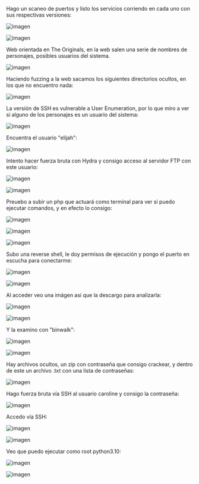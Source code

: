 Hago un scaneo de puertos y listo los servicios corriendo en cada uno con sus respectivas versiones:

![imagen](https://github.com/Dani-ITB24/Proyecto-Final/assets/99719204/834e71ad-5d37-4308-a528-d66a0948d06e)

![imagen](https://github.com/Dani-ITB24/Proyecto-Final/assets/99719204/d7583465-da58-462f-9b85-61b4d6599c33)

Web orientada en The Originals, en la web salen una serie de nombres de personajes, posibles usuarios del sistema.

![imagen](https://github.com/Dani-ITB24/Proyecto-Final/assets/99719204/0ace78b8-f4a8-4f9d-a7a6-4b0cc0719fd5)

Haciendo fuzzing a la web sacamos los siguientes directorios ocultos, en los que no encuentro nada:

![imagen](https://github.com/Dani-ITB24/Proyecto-Final/assets/99719204/6786b55a-0efd-4c74-adf6-1201446d1c85)

La versión de SSH es vulnerable a User Enumeration, por lo que miro a ver si alguno de los personajes es un usuario del sistema:

![imagen](https://github.com/Dani-ITB24/Proyecto-Final/assets/99719204/38b3f3dd-b28e-4021-9a27-e6c5d1dc6895)

Encuentra el usuario "elijah":

![imagen](https://github.com/Dani-ITB24/Proyecto-Final/assets/99719204/6f13d347-6561-4a30-b1e8-e032e06f45fa)

Intento hacer fuerza bruta con Hydra y consigo acceso al servidor FTP con este usuario:

![imagen](https://github.com/Dani-ITB24/Proyecto-Final/assets/99719204/db0a4c9a-a53b-4731-841a-11ff18e93d21)


![imagen](https://github.com/Dani-ITB24/Proyecto-Final/assets/99719204/79e63756-b8f1-4dff-8810-4ba933e9056d)

Preuebo a subir un php que actuará como terminal para ver si puedo ejecutar comandos, y en efecto lo consigo:

![imagen](https://github.com/Dani-ITB24/Proyecto-Final/assets/99719204/c1e1c1fd-6452-454a-b0b8-934b59fd41fe)

![imagen](https://github.com/Dani-ITB24/Proyecto-Final/assets/99719204/e9efc87a-162d-4892-8d28-e69fc3578c4e)

![imagen](https://github.com/Dani-ITB24/Proyecto-Final/assets/99719204/c0d0046a-b86c-4bc4-b8da-a4bbbbc443ba)

Subo una reverse shell, le doy permisos de ejecución y pongo el puerto en escucha para conectarme: 

![imagen](https://github.com/Dani-ITB24/Proyecto-Final/assets/99719204/053fb3dc-ffbb-4437-b5e8-1568451e39c4)

![imagen](https://github.com/Dani-ITB24/Proyecto-Final/assets/99719204/78d63ad7-a96a-4e2f-9bde-ba47703d3a58)

Al acceder veo una imágen así que la descargo para analizarla:

![imagen](https://github.com/Dani-ITB24/Proyecto-Final/assets/99719204/7032bf05-d0fb-474c-ad37-a4d3d3a4d6b4)

![imagen](https://github.com/Dani-ITB24/Proyecto-Final/assets/99719204/b90da682-e103-4125-b07c-c21922424fcb)

Y la examino con "binwalk":

![imagen](https://github.com/Dani-ITB24/Proyecto-Final/assets/99719204/e9975880-53ee-48ca-8487-2188cdbdf418)

![imagen](https://github.com/Dani-ITB24/Proyecto-Final/assets/99719204/ae580e42-3f2e-4ccb-8130-4be43304fb5d)

Hay archivos ocultos, un zip con contraseña que consigo crackear, y dentro de este un archivo .txt con una lista de contraseñas:

![imagen](https://github.com/Dani-ITB24/Proyecto-Final/assets/99719204/c431a978-a6f6-414c-8140-716a572ff139)

Hago fuerza bruta vía SSH al usuario caroline y consigo la contraseña:

![imagen](https://github.com/Dani-ITB24/Proyecto-Final/assets/99719204/79a892d0-ca51-4a4e-8318-9cd3043fc5e1)

Accedo vía SSH:

![imagen](https://github.com/Dani-ITB24/Proyecto-Final/assets/99719204/7f062adc-af33-4fe3-9e56-7262a8d43475)

![imagen](https://github.com/Dani-ITB24/Proyecto-Final/assets/99719204/4adb01be-285f-4bca-86b3-ce5a3ca84cec)

Veo que puedo ejecutar como root python3.10:

![imagen](https://github.com/Dani-ITB24/Proyecto-Final/assets/99719204/858d7942-82a7-47f0-b223-7b6372277066)

![imagen](https://github.com/Dani-ITB24/Proyecto-Final/assets/99719204/7565dc54-b59e-431e-9831-31145d656a98)

